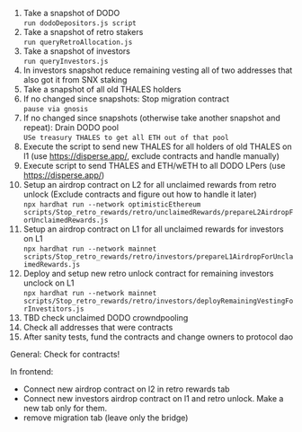 1. Take a snapshot of DODO  
`run dodoDepositors.js script`  
2. Take a snapshot of retro stakers  
`run queryRetroAllocation.js`  
3. Take a snapshot of investors  
`run queryInvestors.js`  
4. In investors snapshot reduce remaining vesting all of two addresses that also got it from SNX staking  
5. Take a snapshot of all old THALES holders  
6. If no changed since snapshots: Stop migration contract  
`pause via gnosis`
7. If no changed since snapshots (otherwise take another snapshot and repeat): Drain DODO pool  
`USe treasury THALES to get all ETH out of that pool`
8. Execute the script to send new THALES for all holders of old THALES on l1 (use https://disperse.app/, exclude contracts and handle manually)
9. Execute script to send THALES and ETH/wETH to all DODO LPers  (use https://disperse.app/)
10. Setup an airdrop contract on L2 for all unclaimed rewards from retro unlock  (Exclude contracts and figure out how to handle it later)  
`npx hardhat run --network optimisticEthereum scripts/Stop_retro_rewards/retro/unclaimedRewards/prepareL2AirdropForUnclaimedRewards.js`
11. Setup an airdrop contract on L1 for all unclaimed rewards for investors on L1  
`npx hardhat run --network mainnet scripts/Stop_retro_rewards/retro/investors/prepareL1AirdropForUnclaimedRewards.js`
12. Deploy and setup new retro unlock contract for remaining investors unclock on L1  
`npx hardhat run --network mainnet scripts/Stop_retro_rewards/retro/investors/deployRemainingVestingForInvestitors.js`
13. TBD check unclaimed DODO crowndpooling
14. Check all addresses that were contracts  
15. After sanity tests, fund the contracts and change owners to protocol dao  

General: Check for contracts!



In frontend:  
- Connect new airdrop contract on l2 in retro rewards tab 
- Connect new investors airdrop contract on l1 and retro unlock. Make a new tab only for them.
- remove migration tab (leave only the bridge)
